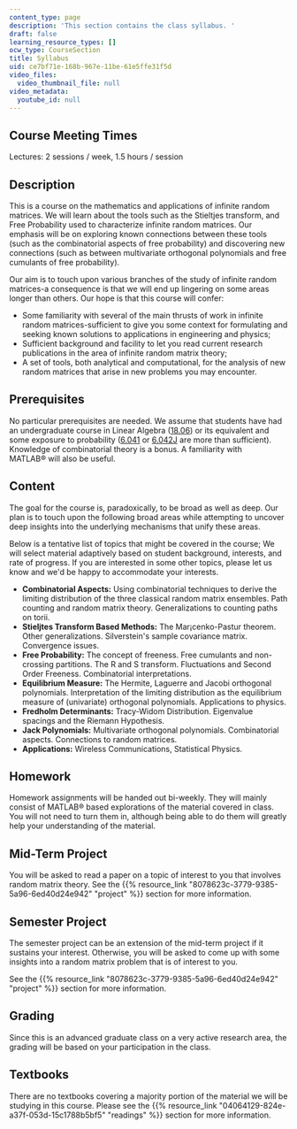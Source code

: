 ```yaml
---
content_type: page
description: 'This section contains the class syllabus. '
draft: false
learning_resource_types: []
ocw_type: CourseSection
title: Syllabus
uid: ce7bf71e-168b-967e-11be-61e5ffe31f5d
video_files:
  video_thumbnail_file: null
video_metadata:
  youtube_id: null
---
```

## Course Meeting Times

Lectures: 2 sessions / week, 1.5 hours / session

## Description

This is a course on the mathematics and applications of infinite random matrices. We will learn about the tools such as the Stieltjes transform, and Free Probability used to characterize infinite random matrices. Our emphasis will be on exploring known connections between these tools (such as the combinatorial aspects of free probability) and discovering new connections (such as between multivariate orthogonal polynomials and free cumulants of free probability).

Our aim is to touch upon various branches of the study of infinite random matrices-a consequence is that we will end up lingering on some areas longer than others. Our hope is that this course will confer:

- Some familiarity with several of the main thrusts of work in infinite random matrices-sufficient to give you some context for formulating and seeking known solutions to applications in engineering and physics;
- Sufficient background and facility to let you read current research publications in the area of infinite random matrix theory;
- A set of tools, both analytical and computational, for the analysis of new random matrices that arise in new problems you may encounter.

## Prerequisites

No particular prerequisites are needed. We assume that students have had an undergraduate course in Linear Algebra ([18.06](/courses/18-06-linear-algebra-spring-2010/)) or its equivalent and some exposure to probability ([6.041](/courses/6-041-probabilistic-systems-analysis-and-applied-probability-spring-2006) or [6.042J](/courses/6-042j-mathematics-for-computer-science-fall-2010) are more than sufficient). Knowledge of combinatorial theory is a bonus. A familiarity with MATLAB® will also be useful.

## Content

The goal for the course is, paradoxically, to be broad as well as deep. Our plan is to touch upon the following broad areas while attempting to uncover deep insights into the underlying mechanisms that unify these areas.

Below is a tentative list of topics that might be covered in the course; We will select material adaptively based on student background, interests, and rate of progress. If you are interested in some other topics, please let us know and we'd be happy to accommodate your interests.

- **Combinatorial Aspects:** Using combinatorial techniques to derive the limiting distribution of the three classical random matrix ensembles. Path counting and random matrix theory. Generalizations to counting paths on torii.
- **Stieljtes Transform Based Methods:** The Mar¡cenko-Pastur theorem. Other generalizations. Silverstein's sample covariance matrix. Convergence issues.
- **Free Probability:** The concept of freeness. Free cumulants and non-crossing partitions. The R and S transform. Fluctuations and Second Order Freeness. Combinatorial interpretations.
- **Equilibrium Measure:** The Hermite, Laguerre and Jacobi orthogonal polynomials. Interpretation of the limiting distribution as the equilibrium measure of (univariate) orthogonal polynomials. Applications to physics.
- **Fredholm Determinants:** Tracy-Widom Distribution. Eigenvalue spacings and the Riemann Hypothesis.
- **Jack Polynomials:** Multivariate orthogonal polynomials. Combinatorial aspects. Connections to random matrices.
- **Applications:** Wireless Communications, Statistical Physics.

## Homework

Homework assignments will be handed out bi-weekly. They will mainly consist of MATLAB® based explorations of the material covered in class. You will not need to turn them in, although being able to do them will greatly help your understanding of the material.

## Mid-Term Project

You will be asked to read a paper on a topic of interest to you that involves random matrix theory. See the {{% resource_link "8078623c-3779-9385-5a96-6ed40d24e942" "project" %}} section for more information.

## Semester Project

The semester project can be an extension of the mid-term project if it sustains your interest. Otherwise, you will be asked to come up with some insights into a random matrix problem that is of interest to you.

See the {{% resource_link "8078623c-3779-9385-5a96-6ed40d24e942" "project" %}} section for more information.

## Grading

Since this is an advanced graduate class on a very active research area, the grading will be based on your participation in the class.

## Textbooks

There are no textbooks covering a majority portion of the material we will be studying in this course. Please see the {{% resource_link "04064129-824e-a37f-053d-15c1788b5bf5" "readings" %}} section for more information.